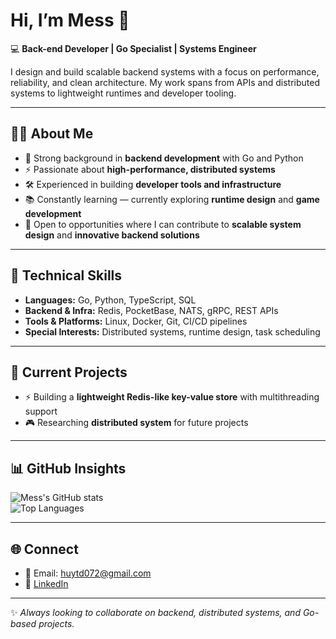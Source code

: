 # Hi, I’m Mess 👋  

💻 **Back-end Developer | Go Specialist | Systems Engineer**  

I design and build scalable backend systems with a focus on performance, reliability, and clean architecture. My work spans from APIs and distributed systems to lightweight runtimes and developer tooling.  

---

## 👨‍💻 About Me  
- 🎯 Strong background in **backend development** with Go and Python  
- ⚡ Passionate about **high-performance, distributed systems**  
- 🛠️ Experienced in building **developer tools and infrastructure**  
- 📚 Constantly learning — currently exploring **runtime design** and **game development**  
- 🤝 Open to opportunities where I can contribute to **scalable system design** and **innovative backend solutions**  

---

## 🔧 Technical Skills  
- **Languages:** Go, Python, TypeScript, SQL  
- **Backend & Infra:** Redis, PocketBase, NATS, gRPC, REST APIs  
- **Tools & Platforms:** Linux, Docker, Git, CI/CD pipelines  
- **Special Interests:** Distributed systems, runtime design, task scheduling  

---

## 📂 Current Projects  
- ⚡ Building a **lightweight Redis-like key-value store** with multithreading support  
- 🎮 Researching **distributed system** for future projects  

---

## 📊 GitHub Insights  
![Mess's GitHub stats](https://github-readme-stats.vercel.app/api?username=messdev072&show_icons=true&theme=default)  
![Top Languages](https://github-readme-stats.vercel.app/api/top-langs/?username=messdev072&layout=compact&theme=default)  

---

## 🌐 Connect  
- 📧 Email: huytd072@gmail.com
- 💼 [LinkedIn](#)  

---

✨ *Always looking to collaborate on backend, distributed systems, and Go-based projects.*  
